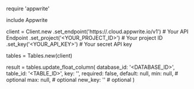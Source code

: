 require 'appwrite'

include Appwrite

client = Client.new
    .set_endpoint('https://<REGION>.cloud.appwrite.io/v1') # Your API Endpoint
    .set_project('<YOUR_PROJECT_ID>') # Your project ID
    .set_key('<YOUR_API_KEY>') # Your secret API key

tables = Tables.new(client)

result = tables.update_float_column(
    database_id: '<DATABASE_ID>',
    table_id: '<TABLE_ID>',
    key: '',
    required: false,
    default: null,
    min: null, # optional
    max: null, # optional
    new_key: '' # optional
)
